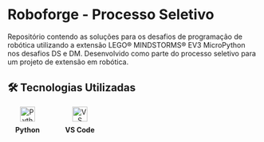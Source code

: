# Roboforge - Processo Seletivo

Repositório contendo as soluções para os desafios de programação de robótica utilizando a extensão LEGO® MINDSTORMS® EV3 MicroPython nos desafios DS e DM. Desenvolvido como parte do processo seletivo para um projeto de extensão em robótica.

## 🛠️ Tecnologias Utilizadas

<div style="display: flex; flex-wrap: nowrap; gap: 25px; align-items: center; overflow-x: auto; padding-bottom: 10px; margin-top: 15px;">

  <!-- Python -->
  <div style="text-align: center; min-width: 80px;">
    <img src="https://cdn.jsdelivr.net/gh/devicons/devicon/icons/python/python-original.svg" width="30" alt="Python"/>
    <p style="margin: 8px 0 0;"><strong>Python</strong></p>
  </div>

  <!-- VS Code -->
  <div style="text-align: center; min-width: 80px;">
    <img src="https://cdn.jsdelivr.net/gh/devicons/devicon/icons/vscode/vscode-original.svg" width="30" alt="VS Code"/>
    <p style="margin: 8px 0 0;"><strong>VS Code</strong></p>
  </div>

</div>
